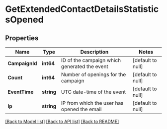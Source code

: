 # GetExtendedContactDetailsStatisticsOpened

## Properties
Name | Type | Description | Notes
------------ | ------------- | ------------- | -------------
**CampaignId** | **int64** | ID of the campaign which generated the event | [default to null]
**Count** | **int64** | Number of openings for the campaign | [default to null]
**EventTime** | **string** | UTC date-time of the event | [default to null]
**Ip** | **string** | IP from which the user has opened the email | [default to null]

[[Back to Model list]](../README.md#documentation-for-models) [[Back to API list]](../README.md#documentation-for-api-endpoints) [[Back to README]](../README.md)

